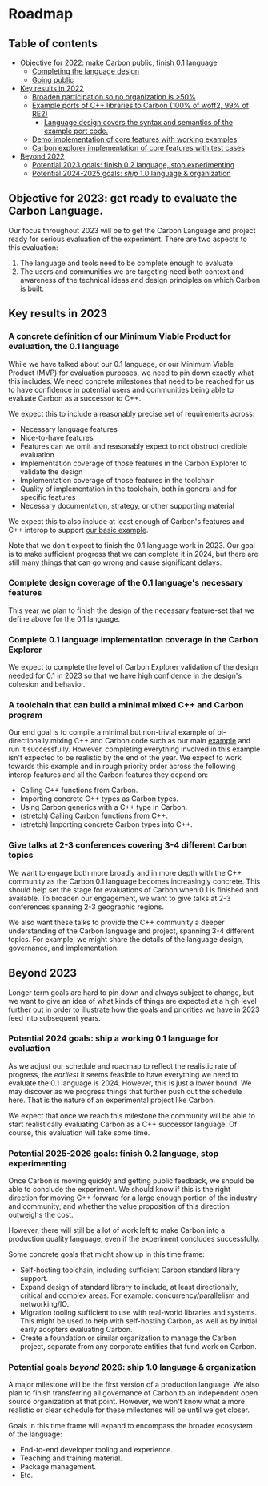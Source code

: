 # Roadmap

<!--
Part of the Carbon Language project, under the Apache License v2.0 with LLVM
Exceptions. See /LICENSE for license information.
SPDX-License-Identifier: Apache-2.0 WITH LLVM-exception
-->

<!-- toc -->

## Table of contents

-   [Objective for 2022: make Carbon public, finish 0.1 language](#objective-for-2022-make-carbon-public-finish-01-language)
    -   [Completing the language design](#completing-the-language-design)
    -   [Going public](#going-public)
-   [Key results in 2022](#key-results-in-2022)
    -   [Broaden participation so no organization is >50%](#broaden-participation-so-no-organization-is-50)
    -   [Example ports of C++ libraries to Carbon (100% of woff2, 99% of RE2)](#example-ports-of-c-libraries-to-carbon-100-of-woff2-99-of-re2)
        -   [Language design covers the syntax and semantics of the example port code.](#language-design-covers-the-syntax-and-semantics-of-the-example-port-code)
    -   [Demo implementation of core features with working examples](#demo-implementation-of-core-features-with-working-examples)
    -   [Carbon explorer implementation of core features with test cases](#carbon-explorer-implementation-of-core-features-with-test-cases)
-   [Beyond 2022](#beyond-2022)
    -   [Potential 2023 goals: finish 0.2 language, stop experimenting](#potential-2023-goals-finish-02-language-stop-experimenting)
    -   [Potential 2024-2025 goals: _ship_ 1.0 language & organization](#potential-2024-2025-goals-ship-10-language--organization)

<!-- tocstop -->

## Objective for 2023: get ready to evaluate the Carbon Language.

Our focus throughout 2023 will be to get the Carbon Language and project ready
for serious evaluation of the experiment. There are two aspects to this
evaluation:

1. The language and tools need to be complete enough to evaluate.
2. The users and communities we are targeting need both context and awareness of
   the technical ideas and design principles on which Carbon is built.

## Key results in 2023

### A concrete definition of our Minimum Viable Product for evaluation, the 0.1 language

While we have talked about our 0.1 language, or our Minimum Viable Product (MVP)
for evaluation purposes, we need to pin down exactly what this includes. We need
concrete milestones that need to be reached for us to have confidence in
potential users and communities being able to evaluate Carbon as a successor to
C++.

We expect this to include a reasonably precise set of requirements across:

-   Necessary language features
-   Nice-to-have features
-   Features can we omit and reasonably expect to not obstruct credible
    evaluation
-   Implementation coverage of those features in the Carbon Explorer to validate
    the design
-   Implementation coverage of those features in the toolchain
-   Quality of implementation in the toolchain, both in general and for specific
    features
-   Necessary documentation, strategy, or other supporting material

We expect this to also include at least enough of Carbon's features and C++
interop to support
[our basic example](/docs/images/snippets.md#mixed).

Note that we don't expect to finish the 0.1 language work in 2023. Our goal is
to make sufficient progress that we can complete it in 2024, but there are still
many things that can go wrong and cause significant delays.

### Complete design coverage of the 0.1 language's necessary features

This year we plan to finish the design of the necessary feature-set that we
define above for the 0.1 language.

### Complete 0.1 language implementation coverage in the Carbon Explorer

We expect to complete the level of Carbon Explorer validation of the design
needed for 0.1 in 2023 so that we have high confidence in the design's cohesion
and behavior.

### A toolchain that can build a minimal mixed C++ and Carbon program

Our end goal is to compile a minimal but non-trivial example of bi-directionally
mixing C++ and Carbon code such as our main
[example](https://github.com/carbon-language/carbon-lang/blob/trunk/docs/images/snippets.md#mixed)
and run it successfully. However, completing everything involved in this example
isn't expected to be realistic by the end of the year. We expect to work towards
this example and in rough priority order across the following interop features
and all the Carbon features they depend on:

-   Calling C++ functions from Carbon.
-   Importing concrete C++ types as Carbon types.
-   Using Carbon generics with a C++ type in Carbon.
-   (stretch) Calling Carbon functions from C++.
-   (stretch) Importing concrete Carbon types into C++.

### Give talks at 2-3 conferences covering 3-4 different Carbon topics

We want to engage both more broadly and in more depth with the C++ community as
the Carbon 0.1 language becomes increasingly concrete. This should help set the
stage for evaluations of Carbon when 0.1 is finished and available. To broaden
our engagement, we want to give talks at 2-3 conferences spanning 2-3 geographic
regions.

We also want these talks to provide the C++ community a deeper understanding of
the Carbon language and project, spanning 3-4 different topics. For example, we
might share the details of the language design, governance, and implementation.

## Beyond 2023

Longer term goals are hard to pin down and always subject to change, but we want
to give an idea of what kinds of things are expected at a high level further out
in order to illustrate how the goals and priorities we have in 2023 feed into
subsequent years.

### Potential 2024 goals: ship a working 0.1 language for evaluation

As we adjust our schedule and roadmap to reflect the realistic rate of progress,
the _earliest_ it seems feasible to have everything we need to evaluate the 0.1
language is 2024. However, this is just a lower bound. We may discover as we
progress things that further push out the schedule here. That is the nature of
an experimental project like Carbon.

We expect that once we reach this milestone the community will be able to start
realistically evaluating Carbon as a C++ successor language. Of course, this
evaluation will take some time.

### Potential 2025-2026 goals: finish 0.2 language, stop experimenting

Once Carbon is moving quickly and getting public feedback, we should be able to
conclude the experiment. We should know if this is the right direction for
moving C++ forward for a large enough portion of the industry and community, and
whether the value proposition of this direction outweighs the cost.

However, there will still be a lot of work left to make Carbon into a production
quality language, even if the experiment concludes successfully.

Some concrete goals that might show up in this time frame:

-   Self-hosting toolchain, including sufficient Carbon standard library
    support.
-   Expand design of standard library to include, at least directionally,
    critical and complex areas. For example: concurrency/parallelism and
    networking/IO.
-   Migration tooling sufficient to use with real-world libraries and systems.
    This might be used to help with self-hosting Carbon, as well as by initial
    early adopters evaluating Carbon.
-   Create a foundation or similar organization to manage the Carbon project,
    separate from any corporate entities that fund work on Carbon.

### Potential goals _beyond_ 2026: ship 1.0 language & organization

A major milestone will be the first version of a production language. We also
plan to finish transferring all governance of Carbon to an independent open
source organization at that point. However, we won't know what a more realistic
or clear schedule for these milestones will be until we get closer.

Goals in this time frame will expand to encompass the broader ecosystem of the
language:

-   End-to-end developer tooling and experience.
-   Teaching and training material.
-   Package management.
-   Etc.
